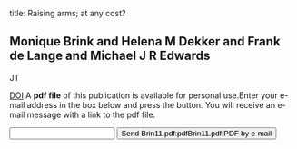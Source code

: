 title: Raising arms; at any cost?

## Monique Brink and Helena M Dekker and Frank de Lange and Michael J R Edwards
JT

<a href="https://doi.org/10.1097/TA.0b013e31820d218f">DOI</a>
A <b>pdf file</b> of this publication is available for personal use.Enter your e-mail address in the box below and press the button. You will receive an e-mail message with a link to the pdf file.
<form action="sender.php">  <input type="text" name="email">  <input type="submit" value="Send Brin11.pdf:pdfBrin11.pdf:PDF by e-mail"></form>